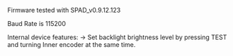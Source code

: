 Firmware tested with SPAD_v0.9.12.123

Baud Rate is 115200

Internal device features: -> Set backlight brightness level by pressing TEST and turning Inner encoder at the same time.

